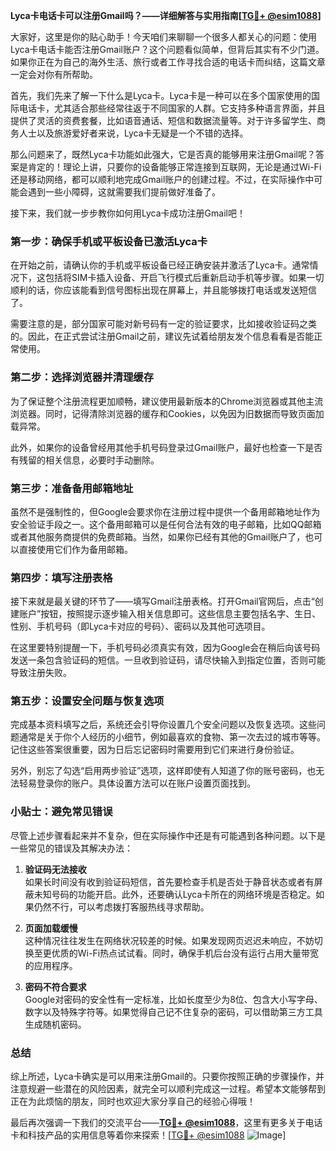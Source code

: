 **Lyca卡电话卡可以注册Gmail吗？——详细解答与实用指南[[TG💪+ @esim1088](https://t.me/s/esim1088)]**

大家好，这里是你的贴心助手！今天咱们来聊聊一个很多人都关心的问题：使用Lyca卡电话卡能否注册Gmail账户？这个问题看似简单，但背后其实有不少门道。如果你正在为自己的海外生活、旅行或者工作寻找合适的电话卡而纠结，这篇文章一定会对你有所帮助。

首先，我们先来了解一下什么是Lyca卡。Lyca卡是一种可以在多个国家使用的国际电话卡，尤其适合那些经常往返于不同国家的人群。它支持多种语言界面，并且提供了灵活的资费套餐，比如语音通话、短信和数据流量等。对于许多留学生、商务人士以及旅游爱好者来说，Lyca卡无疑是一个不错的选择。

那么问题来了，既然Lyca卡功能如此强大，它是否真的能够用来注册Gmail呢？答案是肯定的！理论上讲，只要你的设备能够正常连接到互联网，无论是通过Wi-Fi还是移动网络，都可以顺利地完成Gmail账户的创建过程。不过，在实际操作中可能会遇到一些小障碍，这就需要我们提前做好准备了。

接下来，我们就一步步教你如何用Lyca卡成功注册Gmail吧！

### 第一步：确保手机或平板设备已激活Lyca卡

在开始之前，请确认你的手机或平板设备已经正确安装并激活了Lyca卡。通常情况下，这包括将SIM卡插入设备、开启飞行模式后重新启动手机等步骤。如果一切顺利的话，你应该能看到信号图标出现在屏幕上，并且能够拨打电话或发送短信了。

需要注意的是，部分国家可能对新号码有一定的验证要求，比如接收验证码之类的。因此，在正式尝试注册Gmail之前，建议先试着给朋友发个信息看看是否能正常使用。

### 第二步：选择浏览器并清理缓存

为了保证整个注册流程更加顺畅，建议使用最新版本的Chrome浏览器或其他主流浏览器。同时，记得清除浏览器的缓存和Cookies，以免因为旧数据而导致页面加载异常。

此外，如果你的设备曾经用其他手机号码登录过Gmail账户，最好也检查一下是否有残留的相关信息，必要时手动删除。

### 第三步：准备备用邮箱地址

虽然不是强制性的，但Google会要求你在注册过程中提供一个备用邮箱地址作为安全验证手段之一。这个备用邮箱可以是任何合法有效的电子邮箱，比如QQ邮箱或者其他服务商提供的免费邮箱。当然，如果你已经有其他的Gmail账户了，也可以直接使用它们作为备用邮箱。

### 第四步：填写注册表格

接下来就是最关键的环节了——填写Gmail注册表格。打开Gmail官网后，点击“创建账户”按钮，按照提示逐步输入相关信息即可。这些信息主要包括名字、生日、性别、手机号码（即Lyca卡对应的号码）、密码以及其他可选项目。

在这里要特别提醒一下，手机号码必须真实有效，因为Google会在稍后向该号码发送一条包含验证码的短信。一旦收到验证码，请尽快输入到指定位置，否则可能导致注册失败。

### 第五步：设置安全问题与恢复选项

完成基本资料填写之后，系统还会引导你设置几个安全问题以及恢复选项。这些问题通常是关于你个人经历的小细节，例如最喜欢的食物、第一次去过的城市等等。记住这些答案很重要，因为日后忘记密码时需要用到它们来进行身份验证。

另外，别忘了勾选“启用两步验证”选项，这样即使有人知道了你的账号密码，也无法轻易登录你的账户。具体设置方法可以在账户设置页面找到。

### 小贴士：避免常见错误

尽管上述步骤看起来并不复杂，但在实际操作中还是有可能遇到各种问题。以下是一些常见的错误及其解决办法：

1. **验证码无法接收**  
   如果长时间没有收到验证码短信，首先要检查手机是否处于静音状态或者有屏蔽未知号码的功能开启。此外，还要确认Lyca卡所在的网络环境是否稳定。如果仍然不行，可以考虑拨打客服热线寻求帮助。

2. **页面加载缓慢**  
   这种情况往往发生在网络状况较差的时候。如果发现网页迟迟未响应，不妨切换至更优质的Wi-Fi热点试试看。同时，确保手机后台没有运行占用大量带宽的应用程序。

3. **密码不符合要求**  
   Google对密码的安全性有一定标准，比如长度至少为8位、包含大小写字母、数字以及特殊字符等。如果觉得自己记不住复杂的密码，可以借助第三方工具生成随机密码。

### 总结

综上所述，Lyca卡确实是可以用来注册Gmail的。只要你按照正确的步骤操作，并注意规避一些潜在的风险因素，就完全可以顺利完成这一过程。希望本文能够帮到正在为此烦恼的朋友，同时也欢迎大家分享自己的经验心得哦！

最后再次强调一下我们的交流平台——**[TG💪+ @esim1088](https://t.me/s/esim1088)**，这里有更多关于电话卡和科技产品的实用信息等着你来探索！[[TG💪+ @esim1088](https://t.me/s/esim1088) ![Image](https://i.postimg.cc/4NQfJmqS/Snipaste-2025-05-13-00-14-12.png)]